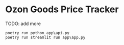 # Ozon Goods Price Tracker

TODO: add more

```batch
poetry run python app\api.py
poetry run streamlit run app\app.py
```
